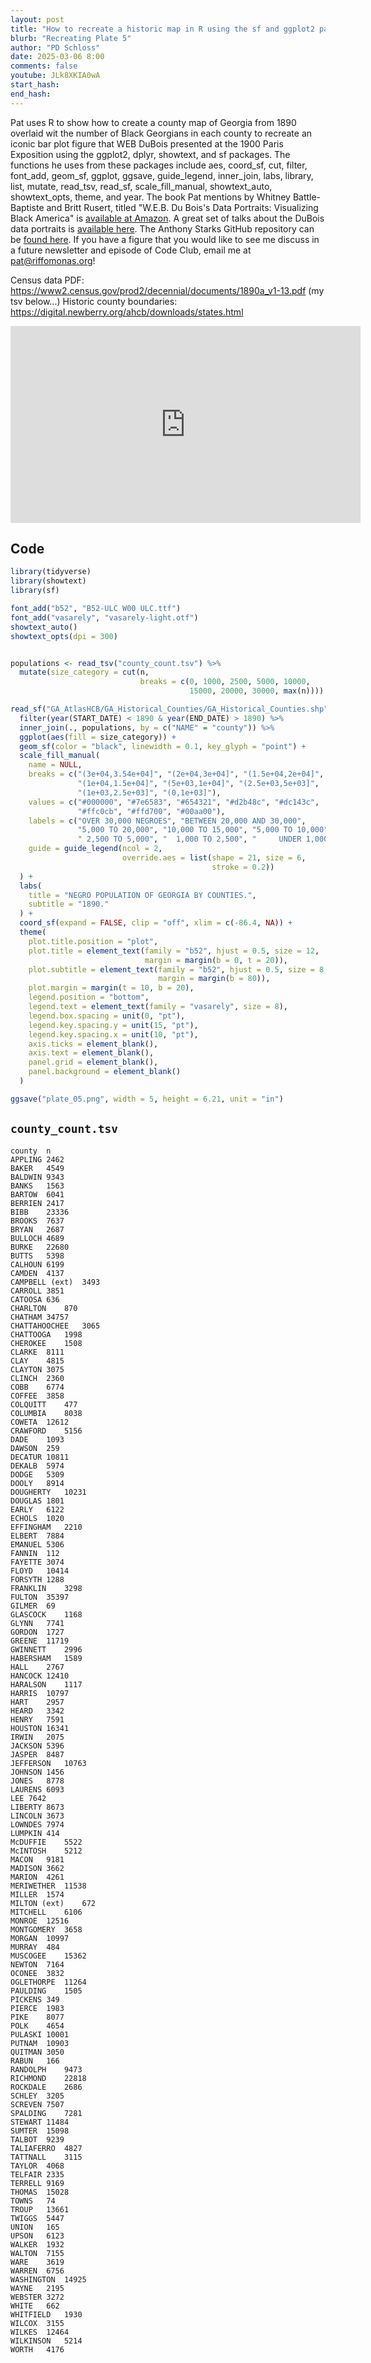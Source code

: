 ```yaml
---
layout: post
title: "How to recreate a historic map in R using the sf and ggplot2 packages (CC347)"
blurb: "Recreating Plate 5"
author: "PD Schloss"
date: 2025-03-06 8:00
comments: false
youtube: JLk8XKIA0wA
start_hash: 
end_hash: 
---
```


Pat uses R to show how to create a county map of Georgia from 1890 overlaid wit the number of Black Georgians in each county to recreate an iconic bar plot figure that WEB DuBois presented at the 1900 Paris Exposition using the ggplot2, dplyr, showtext, and sf packages. The functions he uses from these packages include aes, coord_sf, cut, filter, font_add, geom_sf, ggplot, ggsave, guide_legend, inner_join, labs, library, list, mutate, read_tsv, read_sf, scale_fill_manual, showtext_auto, showtext_opts, theme, and year. The book Pat mentions by Whitney Battle-Baptiste and Britt Rusert, titled "W.E.B. Du Bois's Data Portraits: Visualizing Black America" is [available at Amazon](https://amzn.to/4heJOWZ). A great set of talks about the DuBois data portraits is [available here](https://www.youtube.com/watch?v=ZZST1AZj-dQ&ab_channel=Tableau). The Anthony Starks GitHub repository can be [found here](https://github.com/ajstarks/dubois-data-portraits/). If you have a figure that you would like to see me discuss in a future newsletter and episode of Code Club, email me at pat@riffomonas.org!

Census data PDF: https://www2.census.gov/prod2/decennial/documents/1890a_v1-13.pdf (my tsv below...)
Historic county boundaries: https://digital.newberry.org/ahcb/downloads/states.html


<iframe style="margin: 0 auto;display:block;" width="560" height="315" src="https://www.youtube.com/embed/{{ page.youtube }}" frameborder="0" allow="accelerometer; autoplay; encrypted-media; gyroscope; picture-in-picture" allowfullscreen></iframe>

## Code

```R
library(tidyverse)
library(showtext)
library(sf)

font_add("b52", "B52-ULC W00 ULC.ttf")
font_add("vasarely", "vasarely-light.otf")
showtext_auto()
showtext_opts(dpi = 300)


populations <- read_tsv("county_count.tsv") %>%
  mutate(size_category = cut(n,
                             breaks = c(0, 1000, 2500, 5000, 10000,
                                        15000, 20000, 30000, max(n))))

read_sf("GA_AtlasHCB/GA_Historical_Counties/GA_Historical_Counties.shp") %>%
  filter(year(START_DATE) < 1890 & year(END_DATE) > 1890) %>%
  inner_join(., populations, by = c("NAME" = "county")) %>%
  ggplot(aes(fill = size_category)) +
  geom_sf(color = "black", linewidth = 0.1, key_glyph = "point") +
  scale_fill_manual(
    name = NULL,
    breaks = c("(3e+04,3.54e+04]", "(2e+04,3e+04]", "(1.5e+04,2e+04]",
               "(1e+04,1.5e+04]", "(5e+03,1e+04]", "(2.5e+03,5e+03]",
               "(1e+03,2.5e+03]", "(0,1e+03]"),
    values = c("#000000", "#7e6583", "#654321", "#d2b48c", "#dc143c",
               "#ffc0cb", "#ffd700", "#00aa00"),
    labels = c("OVER 30,000 NEGROES", "BETWEEN 20,000 AND 30,000",
               "5,000 TO 20,000", "10,000 TO 15,000", "5,000 TO 10,000",
               " 2,500 TO 5,000", "  1,000 TO 2,500", "     UNDER 1,000"),
    guide = guide_legend(ncol = 2,
                         override.aes = list(shape = 21, size = 6,
                                             stroke = 0.2))
  ) +
  labs(
    title = "NEGRO POPULATION OF GEORGIA BY COUNTIES.",
    subtitle = "1890."
  ) +
  coord_sf(expand = FALSE, clip = "off", xlim = c(-86.4, NA)) +
  theme(
    plot.title.position = "plot",
    plot.title = element_text(family = "b52", hjust = 0.5, size = 12,
                              margin = margin(b = 0, t = 20)),
    plot.subtitle = element_text(family = "b52", hjust = 0.5, size = 8,
                                 margin = margin(b = 80)),
    plot.margin = margin(t = 10, b = 20),
    legend.position = "bottom",
    legend.text = element_text(family = "vasarely", size = 8),
    legend.box.spacing = unit(0, "pt"),
    legend.key.spacing.y = unit(15, "pt"),
    legend.key.spacing.x = unit(10, "pt"),
    axis.ticks = element_blank(),
    axis.text = element_blank(),
    panel.grid = element_blank(),
    panel.background = element_blank()
  )

ggsave("plate_05.png", width = 5, height = 6.21, unit = "in")
```

## `county_count.tsv`

```
county	n
APPLING	2462
BAKER	4549
BALDWIN	9343
BANKS	1563
BARTOW	6041
BERRIEN	2417
BIBB	23336
BROOKS	7637
BRYAN	2687
BULLOCH	4689
BURKE	22680
BUTTS	5398
CALHOUN	6199
CAMDEN	4137
CAMPBELL (ext)	3493
CARROLL	3851
CATOOSA	636
CHARLTON	870
CHATHAM	34757
CHATTAHOOCHEE	3065
CHATTOOGA	1998
CHEROKEE	1508
CLARKE	8111
CLAY	4815
CLAYTON	3075
CLINCH	2360
COBB	6774
COFFEE	3858
COLQUITT	477
COLUMBIA	8038
COWETA	12612
CRAWFORD	5156
DADE	1093
DAWSON	259
DECATUR	10811
DEKALB	5974
DODGE	5309
DOOLY	8914
DOUGHERTY	10231
DOUGLAS	1801
EARLY	6122
ECHOLS	1020
EFFINGHAM	2210
ELBERT	7884
EMANUEL	5306
FANNIN	112
FAYETTE	3074
FLOYD	10414
FORSYTH	1288
FRANKLIN	3298
FULTON	35397
GILMER	69
GLASCOCK	1168
GLYNN	7741
GORDON	1727
GREENE	11719
GWINNETT	2996
HABERSHAM	1589
HALL	2767
HANCOCK	12410
HARALSON	1117
HARRIS	10797
HART	2957
HEARD	3342
HENRY	7591
HOUSTON	16341
IRWIN	2075
JACKSON	5396
JASPER	8487
JEFFERSON	10763
JOHNSON	1456
JONES	8778
LAURENS	6093
LEE	7642
LIBERTY	8673
LINCOLN	3673
LOWNDES	7974
LUMPKIN	414
McDUFFIE	5522
McINTOSH	5212
MACON	9181
MADISON	3662
MARION	4261
MERIWETHER	11538
MILLER	1574
MILTON (ext)	672
MITCHELL	6106
MONROE	12516
MONTGOMERY	3658
MORGAN	10997
MURRAY	484
MUSCOGEE	15362
NEWTON	7164
OCONEE	3832
OGLETHORPE	11264
PAULDING	1505
PICKENS	349
PIERCE	1983
PIKE	8077
POLK	4654
PULASKI	10001
PUTNAM	10903
QUITMAN	3050
RABUN	166
RANDOLPH	9473
RICHMOND	22818
ROCKDALE	2686
SCHLEY	3205
SCREVEN	7507
SPALDING	7281
STEWART	11484
SUMTER	15098
TALBOT	9239
TALIAFERRO	4827
TATTNALL	3115
TAYLOR	4068
TELFAIR	2335
TERRELL	9169
THOMAS	15028
TOWNS	74
TROUP	13661
TWIGGS	5447
UNION	165
UPSON	6123
WALKER	1932
WALTON	7155
WARE	3619
WARREN	6756
WASHINGTON	14925
WAYNE	2195
WEBSTER	3272
WHITE	662
WHITFIELD	1930
WILCOX	3155
WILKES	12464
WILKINSON	5214
WORTH	4176
```